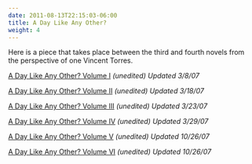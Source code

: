 ```yaml
---
date: 2011-08-13T22:15:03-06:00
title: A Day Like Any Other?
weight: 4
---
```

Here is a piece that takes place between the third and fourth novels from the perspective of one Vincent Torres.

[A Day Like Any Other? Volume I](./volume-i/) *(unedited) Updated 3/8/07*

[A Day Like Any Other? Volume II](./volume-ii/) *(unedited) Updated 3/18/07*

[A Day Like Any Other? Volume III](./volume-iii/) *(unedited) Updated 3/23/07*

[A Day Like Any Other? Volume IV](./volume-iv/) *(unedited) Updated 3/29/07*

[A Day Like Any Other? Volume V](./volume-v/) *(unedited) Updated 10/26/07*

[A Day Like Any Other? Volume VI](./volume-vi/) *(unedited) Updated 10/26/07*
